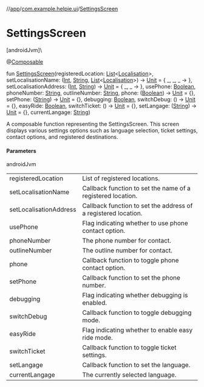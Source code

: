 //[app](../../index.md)/[com.example.helpie.ui](index.md)/[SettingsScreen](-settings-screen.md)

# SettingsScreen

[androidJvm]\

@[Composable](https://developer.android.com/reference/kotlin/androidx/compose/runtime/Composable.html)

fun [SettingsScreen](-settings-screen.md)(registeredLocation: [List](https://kotlinlang.org/api/latest/jvm/stdlib/kotlin.collections/-list/index.html)&lt;[Localisation](../com.example.helpie/-localisation/index.md)&gt;, setLocalisationName: ([Int](https://kotlinlang.org/api/latest/jvm/stdlib/kotlin/-int/index.html), [String](https://kotlinlang.org/api/latest/jvm/stdlib/kotlin/-string/index.html), [List](https://kotlinlang.org/api/latest/jvm/stdlib/kotlin.collections/-list/index.html)&lt;[Localisation](../com.example.helpie/-localisation/index.md)&gt;) -&gt; [Unit](https://kotlinlang.org/api/latest/jvm/stdlib/kotlin/-unit/index.html) = { _, _, _ -&gt; }, setLocalisationAddress: ([Int](https://kotlinlang.org/api/latest/jvm/stdlib/kotlin/-int/index.html), [String](https://kotlinlang.org/api/latest/jvm/stdlib/kotlin/-string/index.html)) -&gt; [Unit](https://kotlinlang.org/api/latest/jvm/stdlib/kotlin/-unit/index.html) = { _, _ -&gt; }, usePhone: [Boolean](https://kotlinlang.org/api/latest/jvm/stdlib/kotlin/-boolean/index.html), phoneNumber: [String](https://kotlinlang.org/api/latest/jvm/stdlib/kotlin/-string/index.html), outlineNumber: [String](https://kotlinlang.org/api/latest/jvm/stdlib/kotlin/-string/index.html), phone: ([Boolean](https://kotlinlang.org/api/latest/jvm/stdlib/kotlin/-boolean/index.html)) -&gt; [Unit](https://kotlinlang.org/api/latest/jvm/stdlib/kotlin/-unit/index.html) = {}, setPhone: ([String](https://kotlinlang.org/api/latest/jvm/stdlib/kotlin/-string/index.html)) -&gt; [Unit](https://kotlinlang.org/api/latest/jvm/stdlib/kotlin/-unit/index.html) = {}, debugging: [Boolean](https://kotlinlang.org/api/latest/jvm/stdlib/kotlin/-boolean/index.html), switchDebug: () -&gt; [Unit](https://kotlinlang.org/api/latest/jvm/stdlib/kotlin/-unit/index.html) = {}, easyRide: [Boolean](https://kotlinlang.org/api/latest/jvm/stdlib/kotlin/-boolean/index.html), switchTicket: () -&gt; [Unit](https://kotlinlang.org/api/latest/jvm/stdlib/kotlin/-unit/index.html) = {}, setLangage: ([String](https://kotlinlang.org/api/latest/jvm/stdlib/kotlin/-string/index.html)) -&gt; [Unit](https://kotlinlang.org/api/latest/jvm/stdlib/kotlin/-unit/index.html) = {}, currentLangage: [String](https://kotlinlang.org/api/latest/jvm/stdlib/kotlin/-string/index.html))

A composable function representing the SettingsScreen. This screen displays various settings options such as language selection, ticket settings, contact options, and registered destinations.

#### Parameters

androidJvm

| | |
|---|---|
| registeredLocation | List of registered locations. |
| setLocalisationName | Callback function to set the name of a registered location. |
| setLocalisationAddress | Callback function to set the address of a registered location. |
| usePhone | Flag indicating whether to use phone contact option. |
| phoneNumber | The phone number for contact. |
| outlineNumber | The outline number for contact. |
| phone | Callback function to toggle phone contact option. |
| setPhone | Callback function to set the phone number. |
| debugging | Flag indicating whether debugging is enabled. |
| switchDebug | Callback function to toggle debugging mode. |
| easyRide | Flag indicating whether to enable easy ride mode. |
| switchTicket | Callback function to toggle ticket settings. |
| setLangage | Callback function to set the language. |
| currentLangage | The currently selected language. |
